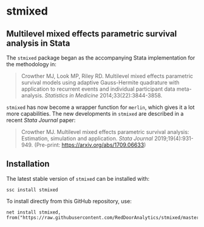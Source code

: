 # stmixed

## Multilevel mixed effects parametric survival analysis in Stata

The `stmixed` package began as the accompanying Stata implementation for the methodology in:

> Crowther MJ, Look MP, Riley RD. Multilevel mixed effects parametric survival models using adaptive Gauss-Hermite quadrature with application to recurrent events and individual participant data meta-analysis. *Statistics in Medicine* 2014;33(22):3844-3858.

`stmixed` has now become a wrapper function for `merlin`, which gives it a lot more capabilities. The new developments in `stmixed` are described in a recent *Stata Journal* paper:

> Crowther MJ. Multilevel mixed effects parametric survival analysis: Estimation, simulation and application. *Stata Journal* 2019;19(4):931-949. (Pre-print: https://arxiv.org/abs/1709.06633)

## Installation

The latest stable version of `stmixed` can be installed with:

```{stata}
ssc install stmixed
```

To install directly from this GitHub repository, use:

```{stata}
net install stmixed, from("https://raw.githubusercontent.com/RedDoorAnalytics/stmixed/master/")
```
